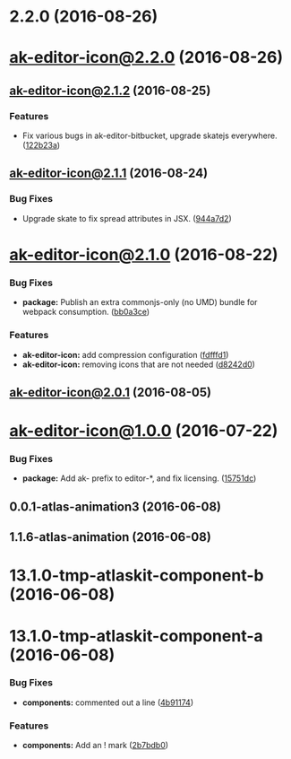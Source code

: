<a name="2.2.0"></a>
# 2.2.0 (2016-08-26)



<a name="ak-editor-icon@2.2.0"></a>
# ak-editor-icon@2.2.0 (2016-08-26)



<a name="ak-editor-icon@2.1.2"></a>
## ak-editor-icon@2.1.2 (2016-08-25)


### Features

* Fix various bugs in ak-editor-bitbucket, upgrade skatejs everywhere. ([122b23a](https://bitbucket.org/atlassian/atlaskit/commits/122b23a))



<a name="ak-editor-icon@2.1.1"></a>
## ak-editor-icon@2.1.1 (2016-08-24)


### Bug Fixes

* Upgrade skate to fix spread attributes in JSX. ([944a7d2](https://bitbucket.org/atlassian/atlaskit/commits/944a7d2))



<a name="ak-editor-icon@2.1.0"></a>
# ak-editor-icon@2.1.0 (2016-08-22)


### Bug Fixes

* **package:** Publish an extra commonjs-only (no UMD) bundle for webpack consumption. ([bb0a3ce](https://bitbucket.org/atlassian/atlaskit/commits/bb0a3ce))


### Features

* **ak-editor-icon:** add compression configuration ([fdfffd1](https://bitbucket.org/atlassian/atlaskit/commits/fdfffd1))
* **ak-editor-icon:** removing icons that are not needed ([d8242d0](https://bitbucket.org/atlassian/atlaskit/commits/d8242d0))



<a name="ak-editor-icon@2.0.1"></a>
## ak-editor-icon@2.0.1 (2016-08-05)



<a name="ak-editor-icon@1.0.0"></a>
# ak-editor-icon@1.0.0 (2016-07-22)


### Bug Fixes

* **package:** Add ak- prefix to editor-*, and fix licensing. ([15751dc](https://bitbucket.org/atlassian/atlaskit/commits/15751dc))



<a name="0.0.1-atlas-animation3"></a>
## 0.0.1-atlas-animation3 (2016-06-08)



<a name="1.1.6-atlas-animation"></a>
## 1.1.6-atlas-animation (2016-06-08)



<a name="13.1.0-tmp-atlaskit-component-b"></a>
# 13.1.0-tmp-atlaskit-component-b (2016-06-08)



<a name="13.1.0-tmp-atlaskit-component-a"></a>
# 13.1.0-tmp-atlaskit-component-a (2016-06-08)


### Bug Fixes

* **components:** commented out a line ([4b91174](https://bitbucket.org/atlassian/atlaskit/commits/4b91174))


### Features

* **components:** Add an ! mark ([2b7bdb0](https://bitbucket.org/atlassian/atlaskit/commits/2b7bdb0))



